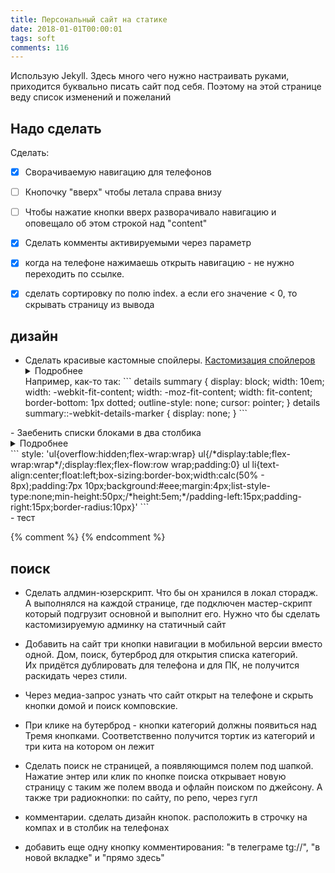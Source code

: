 ```yaml
---
title: Персональный сайт на статике
date: 2018-01-01T00:00:01
tags: soft
comments: 116
---
```


Использую Jekyll. Здесь много чего нужно настраивать руками, приходится буквально писать сайт под себя. Поэтому на этой странице веду список изменений и пожеланий

## Надо сделать

Сделать:  
- [x] Сворачиваемую навигацию для телефонов  
- [ ] Кнопочку "вверх" чтобы летала справа внизу  
- [ ] Чтобы нажатие кнопки вверх разворачивало навигацию и оповещало об этом строкой над "content"
- [x] Сделать комменты активируемыми через параметр  
- [x] когда на телефоне нажимаешь открыть навигацию - не нужно переходить по ссылке. 
- [x] сделать сортировку по полю index. а если его значение < 0, то скрывать страницу из вывода


## дизайн
- Сделать красивые кастомные спойлеры. [Кастомизация спойлеров](http://shpargalkablog.ru/2013/04/details-html.html)
	<details markdown="1"><summary markdown="0">Подробнее<summary>
	Например, как-то так:
	```
	details summary {
		display: block; 
		width: 10em; 
		width: -webkit-fit-content; 
		width: -moz-fit-content; 
		width: fit-content; 
		border-bottom: 1px dotted; 
		outline-style: none; 
		cursor: pointer; 
	}  
	details summary::-webkit-details-marker { 
		display: none; 
	}
	```
</details>
- Заебенить списки блоками в два столбика
	<details markdown="1">
	<summary markdown="0">Подробнее<summary>
	```
style: 'ul{overflow:hidden;flex-wrap:wrap} ul{/*display:table;flex-wrap:wrap*/;display:flex;flex-flow:row wrap;padding:0} ul li{text-align:center;float:left;box-sizing:border-box;width:calc(50% - 8px);padding:7px 10px;background:#eee;margin:4px;list-style-type:none;min-height:50px;/*height:5em;*/padding-left:15px;padding-right:15px;border-radius:10px}'
	```
</details>
- тест


{% comment %}
{% endcomment %}

## поиск

- Сделать алдмин-юзерскрипт. Что бы он хранился в локал сторадж. А выполнялся на каждой странице, где подключен мастер-скрипт который подгрузит основной и выполнит его. Нужно что бы сделать кастомизируемую админку на статичный сайт
- Добавить на сайт три кнопки навигации в мобильной версии вместо одной. Дом, поиск, бутерброд для открытия списка категорий.  
Их придётся дублировать для телефона и для ПК, не получится раскидать через стили. 
- Через медиа-запрос узнать что сайт открыт на телефоне и скрыть кнопки домой и поиск комповские. 
- При клике на бутерброд - кнопки категорий должны появиться над Тремя кнопками. Соответственно получится тортик из категорий и три кита на котором он лежит
- Сделать поиск не страницей, а появляющимся полем под шапкой. Нажатие энтер или клик по кнопке поиска открывает новую страницу с таким же полем ввода и офлайн поиском по джейсону. А также три радиокнопки: по сайту, по репо, через гугл

- комментарии. сделать дизайн кнопок. расположить в строчку на компах и в столбик на телефонах
- добавить еще одну кнопку комментирования: "в телеграме tg://", "в новой вкладке" и "прямо здесь"
